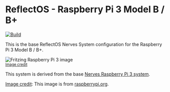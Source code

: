 # ReflectOS - Raspberry Pi 3 Model B / B+

[![Build](https://github.com/Reflect-OS/reflect_os_rpi3/actions/workflows/build.yml/badge.svg)](https://github.com/Reflect-OS/reflect_os_rpi3/actions/workflows/build.yml)

This is the base ReflectOS Nerves System configuration for the Raspberry Pi 3 Model B / B+.

![Fritzing Raspberry Pi 3 image](assets/images/raspberry-pi-3-model-b.png)
<br><sup>[Image credit](#fritzing)</sup>

This system is derived from the base [Nerves Raspberry Pi 3 system](https://github.com/nerves-project/nerves_system_rpi3).

[Image credit](#rpi): This image is from [raspberrypi.org](https://www.raspberrypi.com/products/raspberry-pi-3-model-b-plus/).
